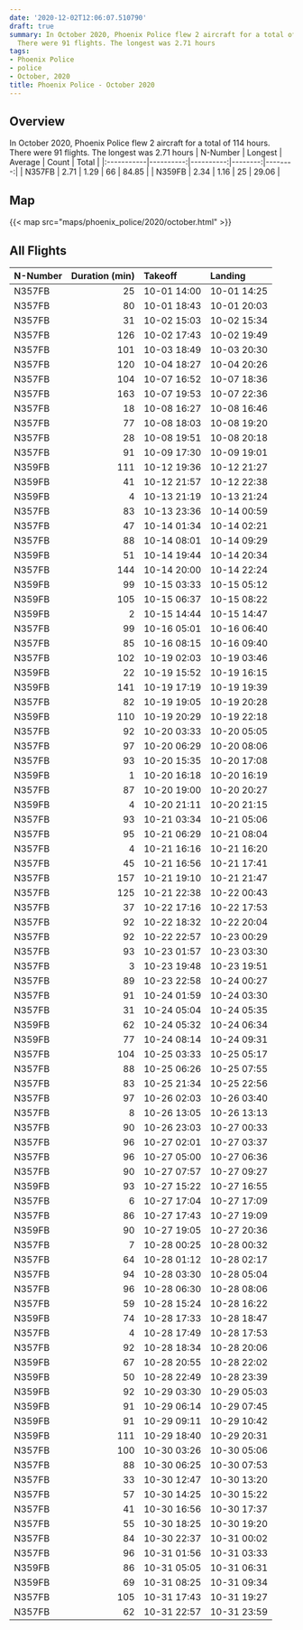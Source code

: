 ```yaml
---
date: '2020-12-02T12:06:07.510790'
draft: true
summary: In October 2020, Phoenix Police flew 2 aircraft for a total of 114 hours.
  There were 91 flights. The longest was 2.71 hours
tags:
- Phoenix Police
- police
- October, 2020
title: Phoenix Police - October 2020
---
```



## Overview
In October 2020, Phoenix Police flew 2 aircraft for a total of 114 hours. There were 91 flights. The longest was 2.71 hours
| N-Number   |   Longest |   Average |   Count |   Total |
|:-----------|----------:|----------:|--------:|--------:|
| N357FB     |      2.71 |      1.29 |      66 |   84.85 |
| N359FB     |      2.34 |      1.16 |      25 |   29.06 |

## Map
{{< map src="maps/phoenix_police/2020/october.html" >}}

## All Flights
| N-Number   |   Duration (min) | Takeoff     | Landing     |
|:-----------|-----------------:|:------------|:------------|
| N357FB     |               25 | 10-01 14:00 | 10-01 14:25 |
| N357FB     |               80 | 10-01 18:43 | 10-01 20:03 |
| N357FB     |               31 | 10-02 15:03 | 10-02 15:34 |
| N357FB     |              126 | 10-02 17:43 | 10-02 19:49 |
| N357FB     |              101 | 10-03 18:49 | 10-03 20:30 |
| N357FB     |              120 | 10-04 18:27 | 10-04 20:26 |
| N357FB     |              104 | 10-07 16:52 | 10-07 18:36 |
| N357FB     |              163 | 10-07 19:53 | 10-07 22:36 |
| N357FB     |               18 | 10-08 16:27 | 10-08 16:46 |
| N357FB     |               77 | 10-08 18:03 | 10-08 19:20 |
| N357FB     |               28 | 10-08 19:51 | 10-08 20:18 |
| N357FB     |               91 | 10-09 17:30 | 10-09 19:01 |
| N359FB     |              111 | 10-12 19:36 | 10-12 21:27 |
| N359FB     |               41 | 10-12 21:57 | 10-12 22:38 |
| N359FB     |                4 | 10-13 21:19 | 10-13 21:24 |
| N357FB     |               83 | 10-13 23:36 | 10-14 00:59 |
| N357FB     |               47 | 10-14 01:34 | 10-14 02:21 |
| N357FB     |               88 | 10-14 08:01 | 10-14 09:29 |
| N359FB     |               51 | 10-14 19:44 | 10-14 20:34 |
| N357FB     |              144 | 10-14 20:00 | 10-14 22:24 |
| N359FB     |               99 | 10-15 03:33 | 10-15 05:12 |
| N359FB     |              105 | 10-15 06:37 | 10-15 08:22 |
| N359FB     |                2 | 10-15 14:44 | 10-15 14:47 |
| N357FB     |               99 | 10-16 05:01 | 10-16 06:40 |
| N357FB     |               85 | 10-16 08:15 | 10-16 09:40 |
| N357FB     |              102 | 10-19 02:03 | 10-19 03:46 |
| N359FB     |               22 | 10-19 15:52 | 10-19 16:15 |
| N359FB     |              141 | 10-19 17:19 | 10-19 19:39 |
| N357FB     |               82 | 10-19 19:05 | 10-19 20:28 |
| N359FB     |              110 | 10-19 20:29 | 10-19 22:18 |
| N357FB     |               92 | 10-20 03:33 | 10-20 05:05 |
| N357FB     |               97 | 10-20 06:29 | 10-20 08:06 |
| N357FB     |               93 | 10-20 15:35 | 10-20 17:08 |
| N359FB     |                1 | 10-20 16:18 | 10-20 16:19 |
| N357FB     |               87 | 10-20 19:00 | 10-20 20:27 |
| N359FB     |                4 | 10-20 21:11 | 10-20 21:15 |
| N357FB     |               93 | 10-21 03:34 | 10-21 05:06 |
| N357FB     |               95 | 10-21 06:29 | 10-21 08:04 |
| N357FB     |                4 | 10-21 16:16 | 10-21 16:20 |
| N357FB     |               45 | 10-21 16:56 | 10-21 17:41 |
| N357FB     |              157 | 10-21 19:10 | 10-21 21:47 |
| N357FB     |              125 | 10-21 22:38 | 10-22 00:43 |
| N357FB     |               37 | 10-22 17:16 | 10-22 17:53 |
| N357FB     |               92 | 10-22 18:32 | 10-22 20:04 |
| N357FB     |               92 | 10-22 22:57 | 10-23 00:29 |
| N357FB     |               93 | 10-23 01:57 | 10-23 03:30 |
| N357FB     |                3 | 10-23 19:48 | 10-23 19:51 |
| N357FB     |               89 | 10-23 22:58 | 10-24 00:27 |
| N357FB     |               91 | 10-24 01:59 | 10-24 03:30 |
| N357FB     |               31 | 10-24 05:04 | 10-24 05:35 |
| N359FB     |               62 | 10-24 05:32 | 10-24 06:34 |
| N359FB     |               77 | 10-24 08:14 | 10-24 09:31 |
| N357FB     |              104 | 10-25 03:33 | 10-25 05:17 |
| N357FB     |               88 | 10-25 06:26 | 10-25 07:55 |
| N357FB     |               83 | 10-25 21:34 | 10-25 22:56 |
| N357FB     |               97 | 10-26 02:03 | 10-26 03:40 |
| N357FB     |                8 | 10-26 13:05 | 10-26 13:13 |
| N357FB     |               90 | 10-26 23:03 | 10-27 00:33 |
| N357FB     |               96 | 10-27 02:01 | 10-27 03:37 |
| N357FB     |               96 | 10-27 05:00 | 10-27 06:36 |
| N357FB     |               90 | 10-27 07:57 | 10-27 09:27 |
| N359FB     |               93 | 10-27 15:22 | 10-27 16:55 |
| N357FB     |                6 | 10-27 17:04 | 10-27 17:09 |
| N357FB     |               86 | 10-27 17:43 | 10-27 19:09 |
| N359FB     |               90 | 10-27 19:05 | 10-27 20:36 |
| N357FB     |                7 | 10-28 00:25 | 10-28 00:32 |
| N357FB     |               64 | 10-28 01:12 | 10-28 02:17 |
| N357FB     |               94 | 10-28 03:30 | 10-28 05:04 |
| N357FB     |               96 | 10-28 06:30 | 10-28 08:06 |
| N357FB     |               59 | 10-28 15:24 | 10-28 16:22 |
| N359FB     |               74 | 10-28 17:33 | 10-28 18:47 |
| N357FB     |                4 | 10-28 17:49 | 10-28 17:53 |
| N357FB     |               92 | 10-28 18:34 | 10-28 20:06 |
| N359FB     |               67 | 10-28 20:55 | 10-28 22:02 |
| N359FB     |               50 | 10-28 22:49 | 10-28 23:39 |
| N359FB     |               92 | 10-29 03:30 | 10-29 05:03 |
| N359FB     |               91 | 10-29 06:14 | 10-29 07:45 |
| N359FB     |               91 | 10-29 09:11 | 10-29 10:42 |
| N359FB     |              111 | 10-29 18:40 | 10-29 20:31 |
| N357FB     |              100 | 10-30 03:26 | 10-30 05:06 |
| N357FB     |               88 | 10-30 06:25 | 10-30 07:53 |
| N357FB     |               33 | 10-30 12:47 | 10-30 13:20 |
| N357FB     |               57 | 10-30 14:25 | 10-30 15:22 |
| N357FB     |               41 | 10-30 16:56 | 10-30 17:37 |
| N357FB     |               55 | 10-30 18:25 | 10-30 19:20 |
| N357FB     |               84 | 10-30 22:37 | 10-31 00:02 |
| N357FB     |               96 | 10-31 01:56 | 10-31 03:33 |
| N359FB     |               86 | 10-31 05:05 | 10-31 06:31 |
| N359FB     |               69 | 10-31 08:25 | 10-31 09:34 |
| N357FB     |              105 | 10-31 17:43 | 10-31 19:27 |
| N357FB     |               62 | 10-31 22:57 | 10-31 23:59 |